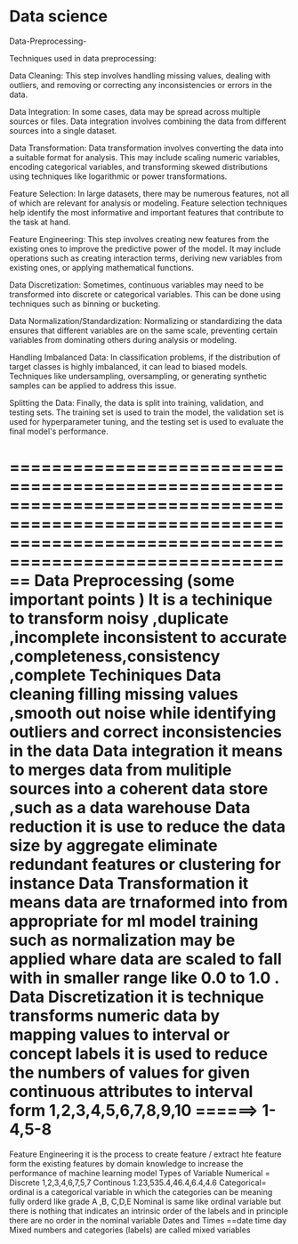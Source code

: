# Data science 
Data-Preprocessing-


 Techniques used in data preprocessing:

Data Cleaning: This step involves handling missing values, dealing with outliers, and removing or correcting any inconsistencies or errors in the data.

Data Integration: In some cases, data may be spread across multiple sources or files. Data integration involves combining the data from different sources into a single dataset.

Data Transformation: Data transformation involves converting the data into a suitable format for analysis. This may include scaling numeric variables, encoding categorical variables, and transforming skewed distributions using techniques like logarithmic or power transformations.

Feature Selection: In large datasets, there may be numerous features, not all of which are relevant for analysis or modeling. Feature selection techniques help identify the most informative and important features that contribute to the task at hand.

Feature Engineering: This step involves creating new features from the existing ones to improve the predictive power of the model. It may include operations such as creating interaction terms, deriving new variables from existing ones, or applying mathematical functions.

Data Discretization: Sometimes, continuous variables may need to be transformed into discrete or categorical variables. This can be done using techniques such as binning or bucketing.

Data Normalization/Standardization: Normalizing or standardizing the data ensures that different variables are on the same scale, preventing certain variables from dominating others during analysis or modeling.

Handling Imbalanced Data: In classification problems, if the distribution of target classes is highly imbalanced, it can lead to biased models. Techniques like undersampling, oversampling, or generating synthetic samples can be applied to address this issue.

Splitting the Data: Finally, the data is split into training, validation, and testing sets. The training set is used to train the model, the validation set is used for hyperparameter tuning, and the testing set is used to evaluate the final model's performance.














==============================================================================================================================================================
Data Preprocessing (some important points ) It is a techinique to transform noisy ,duplicate ,incomplete inconsistent to accurate ,completeness,consistency ,complete Techiniques
Data cleaning filling missing values ,smooth out noise while identifying outliers and correct inconsistencies in the data 
Data integration it means to merges data from mulitiple sources into a coherent data store ,such as a data warehouse 
Data reduction it is use to reduce the data size by aggregate eliminate redundant features or clustering for instance 
Data Transformation it means data are trnaformed into from appropriate for ml model training such as normalization may be applied whare data are scaled to fall with in smaller range like 0.0 to 1.0 .
Data Discretization it is technique transforms numeric data by mapping values to interval or concept labels it is used to reduce the numbers of values for given continuous attributes to interval form 1,2,3,4,5,6,7,8,9,10 ======> 1-4,5-8
==========================================================================================================================================================


Feature Engineering it is the process to create feature / extract hte feature form the existing features by domain knowledge to increase the performance of machine learning model 
Types of Variable Numerical = Discrete 1,2,3,4,6,7,5,7 Continous 1.23,535.4,46.4,6.4,4.6
Categorical= ordinal is a categorical variable in which the categories can be meaning fully orderd like grade A ,B, C,D,E 
Nominal is same like ordinal variable but there is nothing that indicates an intrinsic order of the labels and in principle there are no order in the nominal variable
Dates and Times ==date time day 
Mixed numbers and categories (labels) are called mixed variables










